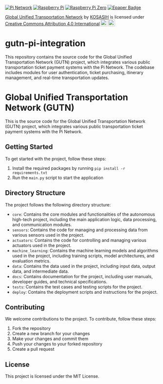 [![Pi Network](https://img.shields.io/badge/Pi%20Network-Pi%20Network-blue.svg)](https://minepi.com/)
[![Raspberry Pi](https://img.shields.io/badge/Raspberry%20Pi-RPi-red.svg)](https://www.raspberrypi.com/)
[![Raspberry Pi Zero](https://img.shields.io/badge/Raspberry%20Pi%20Zero-RPi%20Zero-green.svg)](https://www.raspberrypi.com/products/raspberry-pi-zero/)
[![Epaper Badge](https://img.shields.io/badge/Epaper%20Badge-Epaper%20Badge-orange.svg)](https://medium.com/coinmonks/building-an-epaper-badge-with-a-raspberry-pi-zero-e4b98b3311c3) 

<p xmlns:cc="http://creativecommons.org/ns#" xmlns:dct="http://purl.org/dc/terms/"><a property="dct:title" rel="cc:attributionURL" href="https://github.com/KOSASIH/gutn-pi-integration">Global Unified Transportation Network</a> by <a rel="cc:attributionURL dct:creator" property="cc:attributionName" href="https://www.linkedin.com/in/kosasih-81b46b5a">KOSASIH</a> is licensed under <a href="https://creativecommons.org/licenses/by/4.0/?ref=chooser-v1" target="_blank" rel="license noopener noreferrer" style="display:inline-block;">Creative Commons Attribution 4.0 International<img style="height:22px!important;margin-left:3px;vertical-align:text-bottom;" src="https://mirrors.creativecommons.org/presskit/icons/cc.svg?ref=chooser-v1" alt=""><img style="height:22px!important;margin-left:3px;vertical-align:text-bottom;" src="https://mirrors.creativecommons.org/presskit/icons/by.svg?ref=chooser-v1" alt=""></a></p>

# gutn-pi-integration
This repository contains the source code for the Global Unified Transportation Network (GUTN) project, which integrates various public transportation ticket payment systems with the Pi Network. The codebase includes modules for user authentication, ticket purchasing, itinerary management, and real-time transportation updates. 

# Global Unified Transportation Network (GUTN)

This is the source code for the Global Unified Transportation Network (GUTN) project, which integrates various public transportation ticket payment systems with the Pi Network.

## Getting Started

To get started with the project, follow these steps:

1. Install the required packages by running `pip install -r requirements.txt`
2. Run the `main.py` script to start the application

## Directory Structure

The project follows the following directory structure:

- `core`: Contains the core modules and functionalities of the autonomous high-tech project, including the main application logic, data processing, and communication modules.
- `sensors`: Contains the code for managing and processing data from various sensors used in the project.
- `actuators`: Contains the code for controlling and managing various actuators used in the project.
- `machine_learning`: Contains the machine learning models and algorithms used in the project, including training scripts, model architectures, and evaluation metrics.
- `data`: Contains the data used in the project, including input data, output data, and intermediate data.
- `docs`: Contains documentation for the project, including user manuals, developer guides, and technical specifications.
- `tests`: Contains the test cases and testing scripts for the project.
- `deploy`: Contains the deployment scripts and instructions for the project.

## Contributing

We welcome contributions to the project. To contribute, follow these steps:

1. Fork the repository
2. Create a new branch for your changes
3. Make your changes and commit them
4. Push your changes to your forked repository
5. Create a pull request

## License

This project is licensed under the MIT License.
